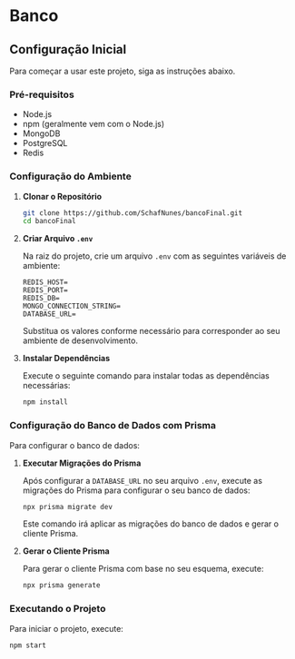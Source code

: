 # Banco


## Configuração Inicial

Para começar a usar este projeto, siga as instruções abaixo.

### Pré-requisitos

- Node.js
- npm (geralmente vem com o Node.js)
- MongoDB
- PostgreSQL
- Redis

### Configuração do Ambiente

1. **Clonar o Repositório**

    ```bash
    git clone https://github.com/SchafNunes/bancoFinal.git
    cd bancoFinal
    ```

2. **Criar Arquivo `.env`**

    Na raiz do projeto, crie um arquivo `.env` com as seguintes variáveis de ambiente:

    ```
    REDIS_HOST=
    REDIS_PORT=
    REDIS_DB=
    MONGO_CONNECTION_STRING=
    DATABASE_URL=
    ```

    Substitua os valores conforme necessário para corresponder ao seu ambiente de desenvolvimento.

3. **Instalar Dependências**

    Execute o seguinte comando para instalar todas as dependências necessárias:

    ```bash
    npm install
    ```

### Configuração do Banco de Dados com Prisma

Para configurar o banco de dados:

1. **Executar Migrações do Prisma**

    Após configurar a `DATABASE_URL` no seu arquivo `.env`, execute as migrações do Prisma para configurar o seu banco de dados:

    ```bash
    npx prisma migrate dev
    ```

    Este comando irá aplicar as migrações do banco de dados e gerar o cliente Prisma.

2. **Gerar o Cliente Prisma**

    Para gerar o cliente Prisma com base no seu esquema, execute:

    ```bash
    npx prisma generate
    ```

### Executando o Projeto

Para iniciar o projeto, execute:

```bash
npm start
